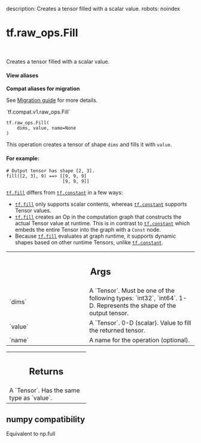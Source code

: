 description: Creates a tensor filled with a scalar value.
robots: noindex

# tf.raw_ops.Fill

<!-- Insert buttons and diff -->

<table class="tfo-notebook-buttons tfo-api nocontent" align="left">

</table>



Creates a tensor filled with a scalar value.


<section class="expandable">
  <h4 class="showalways">View aliases</h4>
  <p>
<b>Compat aliases for migration</b>
<p>See
<a href="https://www.tensorflow.org/guide/migrate">Migration guide</a> for
more details.</p>
<p>`tf.compat.v1.raw_ops.Fill`</p>
</p>
</section>

<pre class="devsite-click-to-copy prettyprint lang-py tfo-signature-link">
<code>tf.raw_ops.Fill(
    dims, value, name=None
)
</code></pre>



<!-- Placeholder for "Used in" -->

This operation creates a tensor of shape `dims` and fills it with `value`.

#### For example:



```
# Output tensor has shape [2, 3].
fill([2, 3], 9) ==> [[9, 9, 9]
                     [9, 9, 9]]
```

<a href="../../tf/fill.md"><code>tf.fill</code></a> differs from <a href="../../tf/constant.md"><code>tf.constant</code></a> in a few ways:

*   <a href="../../tf/fill.md"><code>tf.fill</code></a> only supports scalar contents, whereas <a href="../../tf/constant.md"><code>tf.constant</code></a> supports
    Tensor values.
*   <a href="../../tf/fill.md"><code>tf.fill</code></a> creates an Op in the computation graph that constructs the actual
    Tensor value at runtime. This is in contrast to <a href="../../tf/constant.md"><code>tf.constant</code></a> which embeds
    the entire Tensor into the graph with a `Const` node.
*   Because <a href="../../tf/fill.md"><code>tf.fill</code></a> evaluates at graph runtime, it supports dynamic shapes
    based on other runtime Tensors, unlike <a href="../../tf/constant.md"><code>tf.constant</code></a>.

<!-- Tabular view -->
 <table class="responsive fixed orange">
<colgroup><col width="214px"><col></colgroup>
<tr><th colspan="2"><h2 class="add-link">Args</h2></th></tr>

<tr>
<td>
`dims`<a id="dims"></a>
</td>
<td>
A `Tensor`. Must be one of the following types: `int32`, `int64`.
1-D. Represents the shape of the output tensor.
</td>
</tr><tr>
<td>
`value`<a id="value"></a>
</td>
<td>
A `Tensor`. 0-D (scalar). Value to fill the returned tensor.
</td>
</tr><tr>
<td>
`name`<a id="name"></a>
</td>
<td>
A name for the operation (optional).
</td>
</tr>
</table>



<!-- Tabular view -->
 <table class="responsive fixed orange">
<colgroup><col width="214px"><col></colgroup>
<tr><th colspan="2"><h2 class="add-link">Returns</h2></th></tr>
<tr class="alt">
<td colspan="2">
A `Tensor`. Has the same type as `value`.
</td>
</tr>

</table>



 <section><devsite-expandable expanded>
 <h2 class="showalways">numpy compatibility</h2>

Equivalent to np.full

 </devsite-expandable></section>

